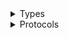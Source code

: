<details>
<summary>Types</summary>

  - [CloudDirectoryClient](/aws-sdk-swift/reference/0.x/AWSCloudDirectory/CloudDirectoryClient)
  - [CloudDirectoryClient.CloudDirectoryClientConfiguration](/aws-sdk-swift/reference/0.x/AWSCloudDirectory/CloudDirectoryClient.CloudDirectoryClientConfiguration)
  - [CloudDirectoryClientLogHandlerFactory](/aws-sdk-swift/reference/0.x/AWSCloudDirectory/CloudDirectoryClientLogHandlerFactory)
  - [CloudDirectoryClientTypes](/aws-sdk-swift/reference/0.x/AWSCloudDirectory/CloudDirectoryClientTypes)

</details>

<details>
<summary>Protocols</summary>

  - [CloudDirectoryClientProtocol](/aws-sdk-swift/reference/0.x/AWSCloudDirectory/CloudDirectoryClientProtocol)

</details>

